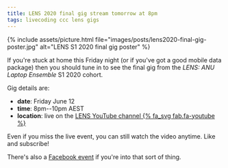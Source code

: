 ```yaml
---
title: LENS 2020 final gig stream tomorrow at 8pm
tags: livecoding ccc lens gigs
---
```


{% include assets/picture.html file="images/posts/lens2020-final-gig-poster.jpg" alt="LENS S1 2020 final gig poster" %}

If you're stuck at home this Friday night (or if you've got a good mobile data
package) then you should tune in to see the final gig from the _LENS: ANU Laptop
Ensemble_ S1 2020 cohort.

Gig details are:

- **date**: Friday June 12
- **time**: 8pm--10pm AEST
- **location**: live on the [LENS YouTube channel {% fa_svg fab.fa-youtube %}](https://www.youtube.com/channel/UCIU6SqIS02GJlnLOPqlwmpA)

Even if you miss the live event, you can still watch the video anytime. Like and subscribe!

There's also a [Facebook
event](https://www.facebook.com/events/2563515850576414) if you're into that
sort of thing.

